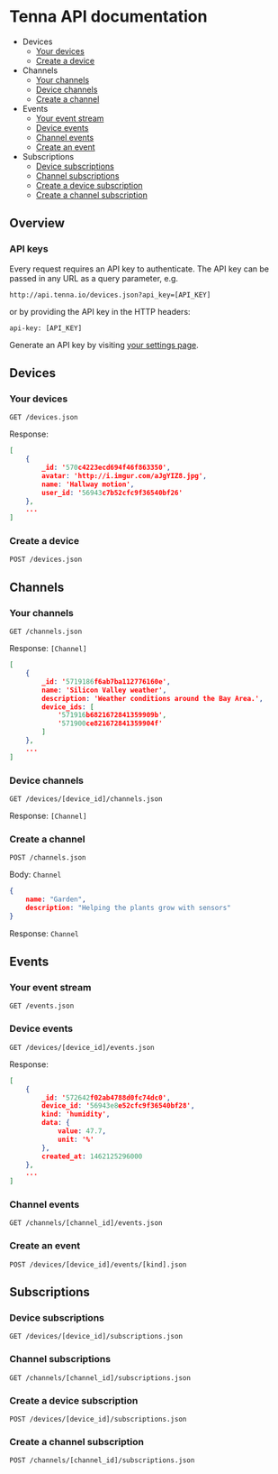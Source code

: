 # Tenna API documentation

* Devices
    * [Your devices](#your-devices)
    * [Create a device](#create-a-device)
* Channels
    * [Your channels](#your-channels)
    * [Device channels](#device-channels)
    * [Create a channel](#create-a-channel)
* Events
    * [Your event stream](#your-event-stream)
    * [Device events](#device-events)
    * [Channel events](#channel-events)
    * [Create an event](#create-an-event)
* Subscriptions
    * [Device subscriptions](#device-subscriptions)
    * [Channel subscriptions](#channel-subscriptions)
    * [Create a device subscription](#create-a-device-subscription)
    * [Create a channel subscription](#create-a-channel-subscription)

## Overview

### API keys

Every request requires  an API key to authenticate. The API key can be passed in any URL as a query parameter, e.g.

    http://api.tenna.io/devices.json?api_key=[API_KEY]
    
or by providing the API key in the HTTP headers:

    api-key: [API_KEY]

Generate an API key by visiting [your settings page](http://api.tenna.io/settings).

## Devices

### Your devices

    GET /devices.json

Response:

```json
[
    {
        _id: '570c4223ecd694f46f863350',
        avatar: 'http://i.imgur.com/aJgYIZ8.jpg',
        name: 'Hallway motion',
        user_id: '56943c7b52cfc9f36540bf26'
    },
    ...
]
```

### Create a device

    POST /devices.json

## Channels

### Your channels

    GET /channels.json

Response: `[Channel]`

```json
[
    {
        _id: '5719186f6ab7ba112776160e',
        name: 'Silicon Valley weather',
        description: 'Weather conditions around the Bay Area.',
        device_ids: [
            '571916b6821672841359909b',
            '571900ce821672841359904f'
        ]
    },
    ...
]
```

### Device channels

    GET /devices/[device_id]/channels.json

Response: `[Channel]`

### Create a channel

    POST /channels.json

Body: `Channel`

```json
{
    name: "Garden",
    description: "Helping the plants grow with sensors"
}
```

Response: `Channel`

## Events

### Your event stream

    GET /events.json

### Device events

    GET /devices/[device_id]/events.json

Response:

```json
[
    {
        _id: '572642f02ab4788d0fc74dc0',
        device_id: '56943e8e52cfc9f36540bf28',
        kind: 'humidity',
        data: {
            value: 47.7,
            unit: '%'
        },
        created_at: 1462125296000
    },
    ...
]
```

### Channel events

    GET /channels/[channel_id]/events.json

### Create an event

    POST /devices/[device_id]/events/[kind].json

## Subscriptions

### Device subscriptions

    GET /devices/[device_id]/subscriptions.json

### Channel subscriptions

    GET /channels/[channel_id]/subscriptions.json

### Create a device subscription

    POST /devices/[device_id]/subscriptions.json

### Create a channel subscription

    POST /channels/[channel_id]/subscriptions.json
